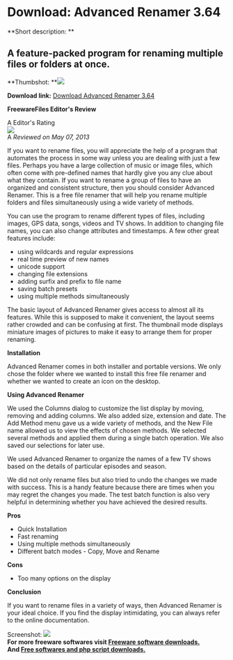# Download: Advanced Renamer 3.64

**Short description: **

## A feature-packed program for renaming multiple files or folders at once.

  
**Thumbshot: **![](http://www.freewarefiles.com/screenshot/advrenamer3_md.jpg)   
  
**Download link:** [Download Advanced Renamer 3.64](http://freesoftwares.boysofts.com/Advanced-Renamer_program_39630.html)  
  

**FreewareFiles Editor's Review**  
  

A Editor's Rating  
![](http://www.freewarefiles.com/images/rating/5.gif)  
A _Reviewed on May 07, 2013_  
  
If you want to rename files, you will appreciate the help of a program that
automates the process in some way unless you are dealing with just a few
files. Perhaps you have a large collection of music or image files, which
often come with pre-defined names that hardly give you any clue about what
they contain. If you want to rename a group of files to have an organized and
consistent structure, then you should consider Advanced Renamer. This is a
free file renamer that will help you rename multiple folders and files
simultaneously using a wide variety of methods.

You can use the program to rename different types of files, including images,
GPS data, songs, videos and TV shows. In addition to changing file names, you
can also change attributes and timestamps. A few other great features include:

  * using wildcards and regular expressions 
  * real time preview of new names 
  * unicode support 
  * changing file extensions 
  * adding surfix and prefix to file name 
  * saving batch presets 
  * using multiple methods simultaneously 

The basic layout of Advanced Renamer gives access to almost all its features.
While this is supposed to make it convenient, the layout seems rather crowded
and can be confusing at first. The thumbnail mode displays miniature images of
pictures to make it easy to arrange them for proper renaming.

**Installation**

Advanced Renamer comes in both installer and portable versions. We only chose
the folder where we wanted to install this free file renamer and whether we
wanted to create an icon on the desktop.

**Using Advanced Renamer**

We used the Columns dialog to customize the list display by moving, removing
and adding columns. We also added size, extension and date. The Add Method
menu gave us a wide variety of methods, and the New File name allowed us to
view the effects of chosen methods. We selected several methods and applied
them during a single batch operation. We also saved our selections for later
use.

We used Advanced Renamer to organize the names of a few TV shows based on the
details of particular episodes and season.

We did not only rename files but also tried to undo the changes we made with
success. This is a handy feature because there are times when you may regret
the changes you made. The test batch function is also very helpful in
determining whether you have achieved the desired results.

**Pros**

  * Quick Installation 
  * Fast renaming 
  * Using multiple methods simultaneously 
  * Different batch modes - Copy, Move and Rename 

**Cons**

  * Too many options on the display 

**Conclusion**

If you want to rename files in a variety of ways, then Advanced Renamer is
your ideal choice. If you find the display intimidating, you can always refer
to the online documentation.

  
  
Screenshot: ![](http://www.freewarefiles.com/screenshot/advrenamer3.jpg)  
**For more freeware softwares visit [Freeware software downloads.](http://freesoftwares.boysofts.com/)**   
**And [Free softwares and php script downloads.](http://www.boysofts.com/)**

